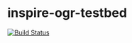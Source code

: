 # inspire-ogr-testbed


[![Build Status](https://travis-ci.org/JuergenWeichand/inspire-ogr-testbed.svg?branch=master)](https://travis-ci.org/JuergenWeichand/inspire-ogr)
